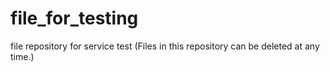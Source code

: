 # file_for_testing
file repository for service test (Files in this repository can be deleted at any time.)
